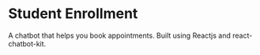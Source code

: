 # Student Enrollment

A chatbot that helps you book appointments. Built using Reactjs and react-chatbot-kit.


